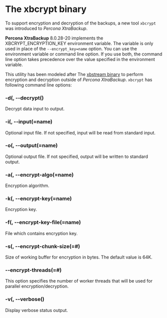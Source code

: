 # The xbcrypt binary

To support encryption and decryption of the backups, a new tool `xbcrypt` was
introduced to *Percona XtraBackup*.

**Percona XtraBackup** 8.0.28-20 implements the XBCRYPT_ENCRYPTION_KEY environment variable. The variable is only used in place of the `--encrypt_key=name` option. You can use the environment variable or command line option. If you use both, the command line option takes precedence over the value specified in the environment variable.

This utility has been modeled after The [xbstream binary](https://docs.percona.com/percona-xtrabackup/8.0/xbstream/xbstream.html#xbstream-binary) to perform
encryption and decryption outside of *Percona XtraBackup*. `xbcrypt` has
following command line options:


### -d(, --decrypt()
Decrypt data input to output.


### -i(, --input(=name)
Optional input file. If not specified, input will be read from standard
input.


### -o(, --output(=name)
Optional output file. If not specified, output will be written to standard
output.


### -a(, --encrypt-algo(=name)
Encryption algorithm.


### -k(, --encrypt-key(=name)
Encryption key.


### -f(, --encrypt-key-file(=name)
File which contains encryption key.


### -s(, --encrypt-chunk-size(=#)
Size of working buffer for encryption in bytes. The default value is 64K.


### --encrypt-threads(=#)
This option specifies the number of worker threads that will be used for
parallel encryption/decryption.


### -v(, --verbose()
Display verbose status output.

